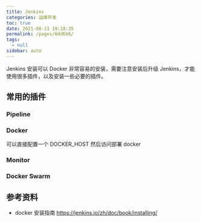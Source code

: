 ```yaml
---
title: Jenkins
categories: 运维开发
toc: true
date: 2021-08-11 19:18:35
permalink: /pages/6dd6b6/
tags: 
  - null
sidebar: auto
---
```


Jenkins 安装可以 Docker 非常容易的安装，需要注意安装后升级 Jenkins，才能使用很多插件，以及安装一些必要的插件。

## 常用的插件

### Pipeline

### Docker 

可以直接配置一个 DOCKER_HOST 然后访问部署 docker

### Monitor 

### Docker Swarm


## 参考资料

- docker 安装指南 https://jenkins.io/zh/doc/book/installing/